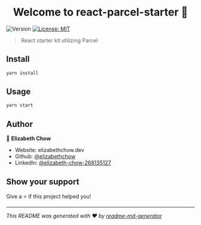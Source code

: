 <h1 align="center">Welcome to react-parcel-starter 👋</h1>
<p>
  <img alt="Version" src="https://img.shields.io/badge/version-1.0.0-blue.svg?cacheSeconds=2592000" />
  <a href="#" target="_blank">
    <img alt="License: MIT" src="https://img.shields.io/badge/License-MIT-yellow.svg" />
  </a>
</p>

> React starter kit utilizing Parcel

## Install

```sh
yarn install
```

## Usage

```sh
yarn start
```

## Author

👤 **Elizabeth Chow**

* Website: elizabethchow.dev
* Github: [@elizabethchow](https://github.com/elizabethchow)
* LinkedIn: [@elizabeth-chow-268135127](https://linkedin.com/in/elizabeth-chow-268135127)

## Show your support

Give a ⭐️ if this project helped you!

***
_This README was generated with ❤️ by [readme-md-generator](https://github.com/kefranabg/readme-md-generator)_